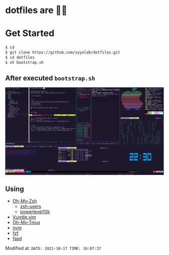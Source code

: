 # dotfiles are 🦄🦄

# Get Started

```
$ cd
$ git clone https://github.com/xyyolab/dotfiles.git
$ cd dotfiles
$ sh bootstrap.sh
```

## After executed `bootstrap.sh`

![terminal](./images/terminal.png)

## Using

- [Oh-My-Zsh](https://github.com/ohmyzsh/ohmyzsh)
  - [zsh-users](https://github.com/zsh-users)
  - [powerlevel10k](https://github.com/romkatv/powerlevel10k)
- [Vundle.vim](https://github.com/VundleVim/Vundle.vim)
- [Oh-My-Tmux](https://github.com/gpakosz/.tmux)
- [nvm](https://github.com/nvm-sh/nvm)
- [fzf](https://github.com/junegunn/fzf)
- [fasd](https://github.com/clvv/fasd)

Modified at: `DATE: 2021-10-17 TIME: 16:07:37`
